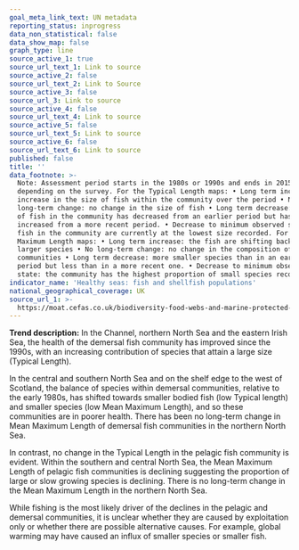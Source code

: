 ```yaml
---
goal_meta_link_text: UN metadata
reporting_status: inprogress
data_non_statistical: false
data_show_map: false
graph_type: line
source_active_1: true
source_url_text_1: Link to source
source_active_2: false
source_url_text_2: Link to Source
source_active_3: false
source_url_3: Link to source
source_active_4: false
source_url_text_4: Link to source
source_active_5: false
source_url_text_5: Link to source
source_active_6: false
source_url_text_6: Link to source
published: false
title: ''
data_footnote: >-
  Note: Assessment period starts in the 1980s or 1990s and ends in 2015 or 2016
  depending on the survey. For the Typical Length maps: • Long term increase: an
  increase in the size of fish within the community over the period • No
  long-term change: no change in the size of fish • Long term decrease: the size
  of fish in the community has decreased from an earlier period but has
  increased from a more recent period. • Decrease to minimum observed state: the
  fish in the community are currently at the lowest size recorded. For the Mean
  Maximum Length maps: • Long term increase: the fish are shifting back towards
  larger species • No long-term change: no change in the composition of fish
  communities • Long term decrease: more smaller species than in an earlier
  period but less than in a more recent one. • Decrease to minimum observed
  state: the community has the highest proportion of small species recorded.
indicator_name: 'Healthy seas: fish and shellfish populations'
national_geographical_coverage: UK
source_url_1: >-
  https://moat.cefas.co.uk/biodiversity-food-webs-and-marine-protected-areas/fish/
---
```

**Trend description:** In the Channel, northern North Sea and the eastern Irish Sea, the
health of the demersal fish community has improved since the 1990s, with an increasing
contribution of species that attain a large size (Typical Length).

In the central and southern North Sea and on the shelf edge to the west of Scotland, the
balance of species within demersal communities, relative to the early 1980s, has shifted
towards smaller bodied fish (low Typical length) and smaller species (low Mean Maximum
Length), and so these communities are in poorer health. There has been no long-term
change in Mean Maximum Length of demersal fish communities in the northern North Sea.

In contrast, no change in the Typical Length in the pelagic fish community is evident.
Within the southern and central North Sea, the Mean Maximum Length of pelagic fish
communities is declining suggesting the proportion of large or slow growing species is
declining. There is no long-term change in the Mean Maximum Length in the northern
North Sea.

While fishing is the most likely driver of the declines in the pelagic and demersal
communities, it is unclear whether they are caused by exploitation only or whether there
are possible alternative causes. For example, global warming may have caused an influx
of smaller species or smaller fish.